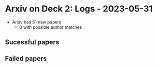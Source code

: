 # Arxiv on Deck 2: Logs - 2023-05-31

* Arxiv had 51 new papers
    * 0 with possible author matches

## Sucessful papers

## Failed papers

